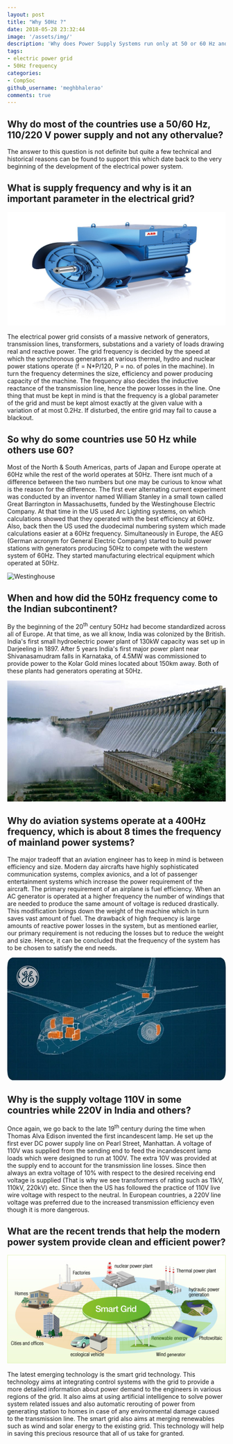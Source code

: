 ```yaml
---
layout: post
title: "Why 50Hz ?"
date: 2018-05-28 23:32:44
image: '/assets/img/'
description: 'Why does Power Supply Systems run only at 50 or 60 Hz and not any other frequency?'
tags:
- electric power grid
- 50Hz frequency
categories:
- CompSoc
github_username: 'meghbhalerao'
comments: true
---
```



##  Why do most of the countries use a 50/60 Hz, 110/220 V power supply and not any othervalue?

The answer
to this question is not definite but quite a few technical and historical reasons
can be found to support this which date back to the very beginning of the
development of the electrical power system.

## What is supply frequency and why is it an important parameter in the electrical grid?

![Example](/blog/assets/img/why-50hz/image001.jpg)

The electrical power grid
consists of a massive network of generators, transmission lines, transformers,
substations and a variety of loads drawing real and reactive power. The grid
frequency is decided by the speed at which the synchronous generators at
various thermal, hydro and nuclear power stations operate (f = N*P/120, P = no.
of poles in the machine). In turn the frequency determines the size, efficiency
and power producing capacity of the machine. The frequency also decides the
inductive reactance of the transmission line, hence the power losses in the
line. One thing that must be kept in mind is that the frequency is a global
parameter of the grid and must be kept almost exactly at the given value with a
variation of at most 0.2Hz. If disturbed, the entire grid may fail to cause a
blackout.

## So why do some countries use 50 Hz while others use 60?

Most of the
North & South Americas, parts of Japan and Europe operate at 60Hz while the
rest of the world operates at 50Hz. There isnt much of a difference between
the two numbers but one may be curious to know what is the reason for the difference.
The first ever alternating current experiment was conducted by an inventor
named William Stanley in a small town called Great Barrington in Massachusetts,
funded by the Westinghouse Electric Company. At that time in the US used Arc
Lighting systems, on which calculations showed that they operated with the best
efficiency at 60Hz. Also, back then the US used the duodecimal numbering system
which made calculations easier at a 60Hz frequency. Simultaneously in Europe,
the AEG (German acronym for General Electric Company) started to build power
stations with generators producing 50Hz to compete with the
western system of 60Hz. They
started manufacturing electrical equipment which operated at 50Hz.

![Westinghouse](/blog/assets/img/why-50hz/image003.jpg)

## When and how did the 50Hz frequency come to the Indian subcontinent?

By the
beginning of the 20<sup>th</sup> century 50Hz had become standardized across
all of Europe. At that time, as we all know, India was colonized by the British.
India's first small hydroelectric power plant of 130kW capacity was set up in
Darjeeling in 1897. After 5 years India's first major power plant near Shivanasamudram
falls in Karnataka, of 4.5MW was commissioned to provide power to the Kolar
Gold mines located about 150km away. Both of these plants had generators
operating at 50Hz.

![img5](/blog/assets/img/why-50hz/image005.jpg)

## Why do aviation systems operate at a 400Hz frequency, which is about 8 times the frequency of mainland power systems?

The major
tradeoff that an aviation engineer has to keep in mind is between efficiency
and size. Modern day aircrafts have highly sophisticated communication systems,
complex avionics, and a lot of passenger entertainment systems which increase
the power requirement of the aircraft. The primary requirement of an airplane
is fuel efficiency. When an AC generator is operated at a higher frequency the
number of windings that are needed to produce the same amount of voltage is
reduced drastically. This modification brings down the weight of the machine
which in turn saves vast amount of fuel. The drawback of high frequency is
large amounts of reactive power losses in the system, but as mentioned earlier,
our primary requirement is not reducing the losses but to reduce the weight and
size. Hence, it can be concluded that the frequency of the system has to be
chosen to satisfy the end needs.

![img7](/blog/assets/img/why-50hz/image007.jpg)

## Why is the supply voltage 110V in some countries while 220V in India and others?

Once again,
we go back to the late 19<sup>th</sup> century during the time when Thomas Alva
Edison invented the first incandescent lamp. He set up the first ever DC power
supply line on Pearl Street, Manhattan. A voltage of 110V was supplied from the
sending end to feed the incandescent lamp loads which were designed to run at
100V. The extra 10V was provided at the supply end to account for the
transmission line losses. Since then always an extra voltage of 10% with
respect to the desired receiving end voltage is supplied (That is why we see
transformers of rating such as 11kV, 110kV, 220kV) etc. Since then the US has
followed the practice of 110V live wire voltage with respect to the neutral. In
European countries, a 220V line voltage was preferred due to the increased transmission
efficiency even though it is more dangerous.

## What are the recent trends that help the modern power system provide clean and efficient power?

![img9](/blog/assets/img/why-50hz/image009.jpg)

The latest emerging technology
is the smart grid technology. This technology aims at integrating control
systems with the grid to provide a more detailed information about power demand
to the engineers in various regions of the grid. It also aims at using
artificial intelligence to solve power system related issues and also automatic
rerouting of power from generating station to homes in case of any
environmental damage caused to the transmission line. The smart grid also aims
at merging renewables such as wind and solar energy to the existing grid. This
technology will help in saving this precious resource that all of us take for
granted.

